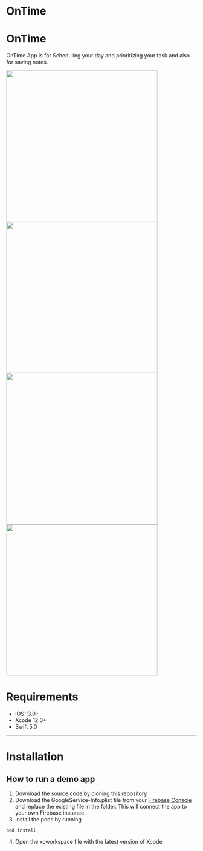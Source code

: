 # OnTime
# OnTime
OnTime App is for Scheduling your day and prioritizing your task and also for saving notes.

<p align="row">
<img src="https://user-images.githubusercontent.com/73575643/151656722-6a8d1c3a-7011-4196-9ca8-3f3ea1b94674.png" width="400" >
 <img src="https://user-images.githubusercontent.com/73575643/151656728-e80b0709-3954-42a8-9e91-c7ee4e4d2728.png" width="400" >
 <img src= "https://user-images.githubusercontent.com/73575643/151656729-9730f045-b6a2-4364-b853-3503544b55d8.png" width="400" >
<img src= "https://user-images.githubusercontent.com/73575643/151656731-d6ea8695-51cc-457c-a0c1-3b2c2faeb213.png" width="400" >
</p>

# Requirements

- iOS 13.0+
- Xcode 12.0+
- Swift 5.0

---


# Installation
## How to run a demo app

1. Download the source code by cloning this repository
2. Download the GoogleService-Info.plist file from your <a href="https://console.firebase.google.com">Firebase Console</a> and replace the existing file in the folder. This will connect the app to your own Firebase instance.
3. Install the pods by running

```
pod install
```

4. Open the xcworkspace file with the latest version of Xcode


